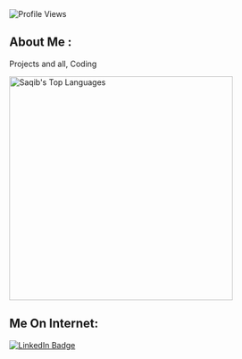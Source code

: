 
<!-- For profile views I used an opensource project https://github.com/antonkomarev/github-profile-views-counter -->
<img src = "https://komarev.com/ghpvc/?username=saqib40&color=orange&style=flat-square" alt ="Profile Views">

## About Me :

Projects and all, Coding 

<img src="https://github-readme-stats-git-masterrstaa-rickstaa.vercel.app/api/top-langs/?username=saqib40&theme=gruvbox&layout=compact&langs_count=14" alt="Saqib's Top Languages" style="width: 400px;" />

## Me On Internet:

<!-- For badges I used https://shields.io/ -->
<div id="badges">
  <a href="https://www.linkedin.com/in/sankalpakashyap/">
    <img src="https://img.shields.io/badge/LinkedIn-blue?style=for-the-badge&logo=linkedin&logoColor=white" alt="LinkedIn Badge"/>
  </a>
  

</div>
